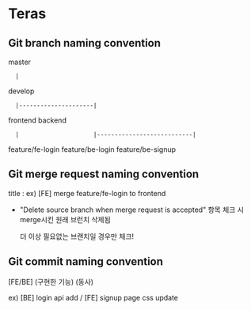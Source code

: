 # Teras

## Git branch naming convention

   master

      |

   develop

      |---------------------|

   frontend              backend

      |                     |---------------------------|

feature/fe-login      feature/be-login           feature/be-signup


## Git merge request naming convention

title : ex) [FE] merge feature/fe-login to frontend

* "Delete source branch when merge request is accepted" 항목 체크 시 merge시킨 원래 브런치 삭제됨

    더 이상 필요없는 브랜치일 경우만 체크!

## Git commit naming convention

[FE/BE] (구현한 기능) (동사)

ex) [BE] login api add / [FE] signup page css update
